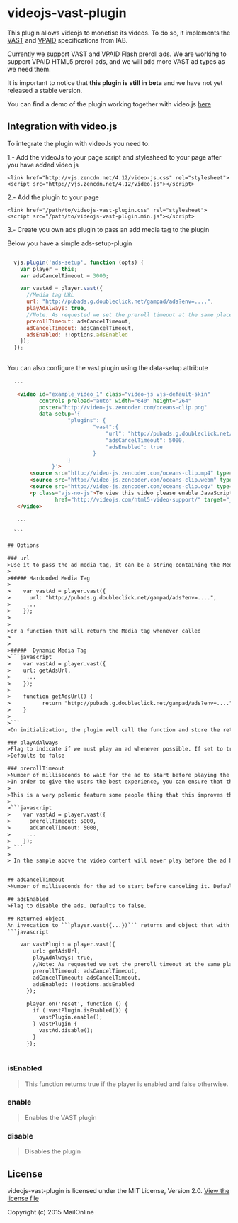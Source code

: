 # videojs-vast-plugin
  This plugin allows videojs to monetise its videos. To do so, it implements the [VAST](https://www.google.es/url?sa=t&rct=j&q=&esrc=s&source=web&cd=1&cad=rja&uact=8&ved=0CCIQFjAA&url=http%3A%2F%2Fwww.iab.net%2Fmedia%2Ffile%2FVASTv3.0.pdf&ei=pLJtVY-4Ocb0UNrBg6AH&usg=AFQjCNGKWI6H1OgqsxcWN9aNUurhZfg5uQ&sig2=l3MNKUx4yXYcBz33StyH3w&bvm=bv.94911696,d.d24) and [VPAID](http://www.iab.net/media/file/VPAID_2.0_Final_04-10-2012.pdf) specifications from IAB.
  
  Currently we support VAST and VPAID Flash preroll ads. 
  We are working to support VPAID HTML5 preroll ads, and we will add more VAST ad types as we need them.
  
  It is important to notice that **this plugin is still in beta** and we have not yet released a stable version.
  
  You can find a demo of the plugin working together with video.js [here](http://mailonline.github.io/videojs-vast-plugin)

## Integration with video.js
  To integrate the plugin with videoJs you need to:
  
  1.- Add the videoJs to your page script and stylesheed to your page after you have added video js
  ```
  <link href="http://vjs.zencdn.net/4.12/video-js.css" rel="stylesheet">
  <script src="http://vjs.zencdn.net/4.12/video.js"></script>
  ```
  2.- Add the plugin to your page
  ```
  <link href="/path/to/videojs-vast-plugin.css" rel="stylesheet">
  <script src="/path/to/videojs-vast-plugin.min.js"></script>
  ```
  3.- Create you own ads plugin to pass an add media tag to the plugin
  
  Below you have a simple ads-setup-plugin
    
  ```javascript
  
    vjs.plugin('ads-setup', function (opts) {
      var player = this;
      var adsCancelTimeout = 3000;
  
      var vastAd = player.vast({
        //Media tag URL
        url: "http://pubads.g.doubleclick.net/gampad/ads?env=....",
        playAdAlways: true,
        //Note: As requested we set the preroll timeout at the same place thant the adsCancelTimeout
        prerollTimeout: adsCancelTimeout,
        adCancelTimeout: adsCancelTimeout,
        adsEnabled: !!options.adsEnabled
      });
    });
    
  ```
  
  You can also configure the vast plugin using the data-setup attribute
  ```html
    ...
    
     <video id="example_video_1" class="video-js vjs-default-skin"
            controls preload="auto" width="640" height="264"
            poster="http://video-js.zencoder.com/oceans-clip.png"
            data-setup='{
                     "plugins": {
                             "vast":{
                                 "url": "http://pubads.g.doubleclick.net/gampad/ads?env=....",
                                 "adsCancelTimeout": 5000,
                                 "adsEnabled": true
                             }
                     }
                }'>
         <source src="http://video-js.zencoder.com/oceans-clip.mp4" type='video/mp4'/>
         <source src="http://video-js.zencoder.com/oceans-clip.webm" type='video/webm'/>
         <source src="http://video-js.zencoder.com/oceans-clip.ogv" type='video/ogg'/>
         <p class="vjs-no-js">To view this video please enable JavaScript, and consider upgrading to a web browser that <a
                 href="http://videojs.com/html5-video-support/" target="_blank">supports HTML5 video</a></p>
     </video>
     
     ...
      
    ```
  
## Options
  
### url
  >Use it to pass the ad media tag, it can be a string containing the Media tag url
  >
  >##### Hardcoded Media Tag
  >
  >    var vastAd = player.vast({
  >      url: "http://pubads.g.doubleclick.net/gampad/ads?env=....",
  >     ...
  >    });
  >
  >
  >or a function that will return the Media tag whenever called
  >
  >
  >#####  Dynamic Media Tag
  >```javascript
  >    var vastAd = player.vast({
  >    url: getAdsUrl,
  >     ...
  >    });
  >    
  >    function getAdsUrl() {
  >          return "http://pubads.g.doubleclick.net/gampad/ads?env=....";
  >    }
  >
  >```
  >On initialization, the plugin well call the function and store the returned Media tag to request the VAST/VPAID ads.
  
### playAdAlways
  >Flag to indicate if we must play an ad whenever possible. If set to true the plugin will play an ad every time the user watches a new video or replays the actual video.
  >Defaults to false
  
### prerollTimeout
  >Number of milliseconds to wait for the ad to start before playing the video content. Defaults to 500
  >In order to give the users the best experience, you can ensure that the video starts playing if it takes longer than the specified timeout. When the ad becomes ready to play, the plugin will pause the content and display the ad.
  >
  >This is a very polemic feature some people thing that this improves the user experience other people thinks the opposite. If your don't want the content to play before the ad has played. Set the same number for the 'prerollTimeout' and the 'adCancelTimeout' like in the sample below:
  >
  >```javascript
  >    var vastAd = player.vast({
  >      prerollTimeout: 5000,
  >      adCancelTimeout: 5000,
  >     ...
  >    });
  > ```
  >
  > In the sample above the video content will never play before the ad has been played or canceled.
  
  
## adCancelTimeout
 >Number of milliseconds for the ad to start before canceling it. Defaults to 3000
 
## adsEnabled
 >Flag to disable the ads. Defaults to false.
 
## Returned object
 An invocation to ```player.vast({...})``` returns and object that with two functions that allow you to dynamically enable or disable the vast plugin.
  ```javascript
  
      var vastPlugin = player.vast({
          url: getAdsUrl,
          playAdAlways: true,
          //Note: As requested we set the preroll timeout at the same place thant the adsCancelTimeout
          prerollTimeout: adsCancelTimeout,
          adCancelTimeout: adsCancelTimeout,
          adsEnabled: !!options.adsEnabled
        });
    
        player.on('reset', function () {
          if (!vastPlugin.isEnabled()) {
            vastPlugin.enable();
          } vastPlugin {
            vastAd.disable();
          }
        });
    
  ```
  
### isEnabled
  >This function returns true if the player is enabled and false otherwise.
  
### enable
  >Enables the VAST plugin
  
### disable
  >Disables the plugin
  
## License
videojs-vast-plugin is licensed under the MIT License, Version 2.0. [View the license file](LICENSE)

Copyright (c) 2015 MailOnline
